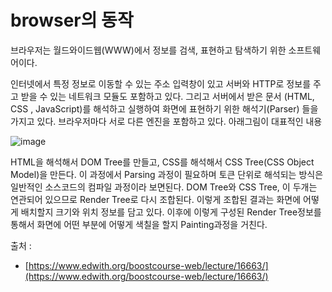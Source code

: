 # browser의 동작

브라우저는 월드와이드웹(WWW)에서 정보를 검색, 표현하고 탐색하기 위한 소프트웨어이다.

인터넷에서 특정 정보로 이동할 수 있는 주소 입력창이 있고 서버와 HTTP로 정보를 주고 받을 수 있는 네트워크 모듈도 포함하고 있다.
그리고 서버에서 받은 문서 (HTML, CSS , JavaScript)를 해석하고 실행하여 화면에 표현하기 위한 해석기(Parser) 들을 가지고 있다.
브라우저마다 서로 다른 엔진을 포함하고 있다.
아래그림이 대표적인 내용


![image](https://cphinf.pstatic.net/mooc/20171231_32/1514692895834EoHUo_PNG/webkitflow.png)


HTML을 해석해서 DOM Tree를 만들고, CSS를 해석해서 CSS Tree(CSS Object Model)을 만든다.
이 과정에서 Parsing 과정이 필요하며 토큰 단위로 해석되는 방식은 일반적인 소스코드의 컴파일 과정이라 보면된다.
DOM Tree와 CSS Tree, 이 두개는 연관되어 있으므로 Render Tree로 다시 조합된다.
이렇게 조합된 결과는 화면에 어떻게 배치할지 크기와 위치 정보를 담고 있다.
이후에 이렇게 구성된 Render Tree정보를 통해서 화면에 어떤 부분에 어떻게 색칠을 할지 Painting과정을 거친다.

출처 : 
+ [https://www.edwith.org/boostcourse-web/lecture/16663/](https://www.edwith.org/boostcourse-web/lecture/16663/)